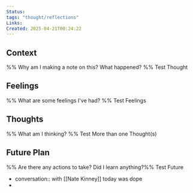 ```yaml
---
Status: 
tags: "thought/reflections"
Links: 
Created: 2025-04-21T00:24:22
---
```

## Context
%% Why am I making a note on this? What happened? %%
Test Thought
## Feelings
%% What are some feelings I've had? %%
Test Feelings
## Thoughts
%% What am I thinking? %%
Test More than one Thought(s)
## Future Plan
%% Are there any actions to take? Did I learn anything?%%
Test Future

- conversation:: with [[Nate Kinney]] today was dope
- 

